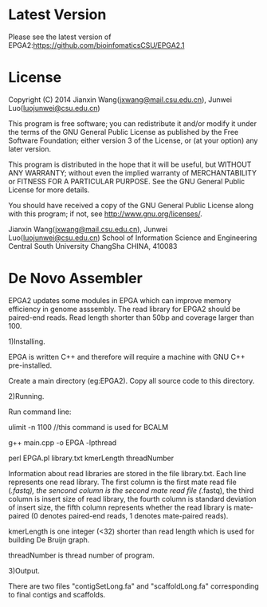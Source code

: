 Latest Version
=========
Please see the latest version of EPGA2:https://github.com/bioinfomaticsCSU/EPGA2.1


License
=========

Copyright (C) 2014 Jianxin Wang(jxwang@mail.csu.edu.cn), Junwei Luo(luojunwei@csu.edu.cn)

This program is free software; you can redistribute it and/or
modify it under the terms of the GNU General Public License
as published by the Free Software Foundation; either version 3
of the License, or (at your option) any later version.

This program is distributed in the hope that it will be useful,
but WITHOUT ANY WARRANTY; without even the implied warranty of
MERCHANTABILITY or FITNESS FOR A PARTICULAR PURPOSE.  See the
GNU General Public License for more details.

You should have received a copy of the GNU General Public License
along with this program; if not, see <http://www.gnu.org/licenses/>.

Jianxin Wang(jxwang@mail.csu.edu.cn), Junwei Luo(luojunwei@csu.edu.cn)
School of Information Science and Engineering
Central South University
ChangSha
CHINA, 410083


De Novo Assembler
=================

EPGA2 updates some modules in EPGA which can improve memory efficiency in genome asssembly.
The read library for EPGA2 should be paired-end reads. Read length shorter than 50bp and coverage larger than 100.

1)Installing.

EPGA is written C++ and therefore will require a machine with GNU C++ pre-installed.

Create a main directory (eg:EPGA2). Copy all source code to this directory.

2)Running.

Run command line: 

ulimit -n 1100 //this command is used for BCALM 

g++ main.cpp -o EPGA -lpthread 

perl EPGA.pl library.txt kmerLength threadNumber

Information about read libraries are stored in the file library.txt.
Each line represents one read library.
The first column is the first mate read file (*.fastq), the sencond column is the second mate read file (*.fastq), the third column is insert size of read library, the fourth column is standard deviation of insert size, the fifth column represents whether the read library is mate-paired (0 denotes paired-end reads, 1 denotes mate-paired reads).

kmerLength is one integer (<32) shorter than read length which is used for building De Bruijn graph.

threadNumber is thread number of program.

3)Output.

There are two files "contigSetLong.fa" and "scaffoldLong.fa" corresponding to final contigs and scaffolds.

